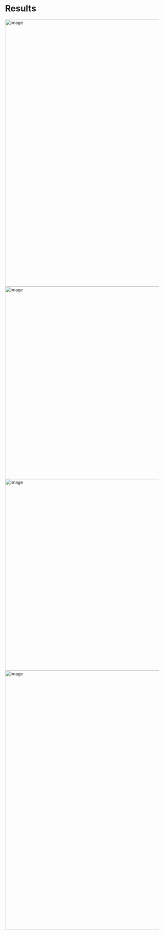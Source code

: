 # Results
<img width="876" alt="image" src="https://github.com/user-attachments/assets/7a9a779d-93da-4b7d-b961-4daebde75497">

<img width="631" alt="image" src="https://github.com/user-attachments/assets/681d4ed7-7c64-463b-b5cd-920f48faee7a">

<img width="628" alt="image" src="https://github.com/user-attachments/assets/cc3eccc2-83b9-40ff-a129-279ba7779e25">

<img width="850" alt="image" src="https://github.com/user-attachments/assets/95bf9335-953e-49f4-aa16-bc78c5b57def">
